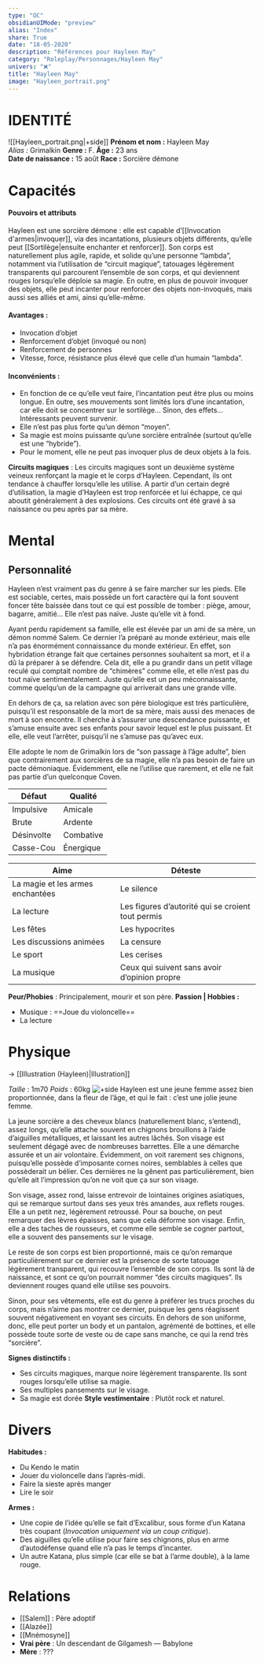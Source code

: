 ```yaml
---
type: "OC"
obsidianUIMode: "preview"
alias: "Index"
share: True
date: "18-05-2020"
description: "Références pour Hayleen May"
category: "Roleplay/Personnages/Hayleen May"
univers: "❌"
title: "Hayleen May"
image: "Hayleen_portrait.png"
---
```


# IDENTITÉ
![[Hayleen_portrait.png|+side]]
**Prénom et nom :** Hayleen May  
*Alias :* Grimalkin
**Genre :** F.
**Âge :** 23 ans  
**Date de naissance :** 15 août 
**Race :** Sorcière démone  


# Capacités
#### Pouvoirs et attributs
   
Hayleen est une sorcière démone : elle est capable d’[[Invocation d'armes|invoquer]], via des incantations, plusieurs objets différents, qu’elle peut [[Sortilège|ensuite enchanter et renforcer]]. 
Son corps est naturellement plus agile, rapide, et solide qu’une personne “lambda”, notamment via l’utilisation de “circuit magique”, tatouages légèrement transparents qui parcourent l’ensemble de son corps, et qui deviennent rouges lorsqu’elle déploie sa magie. 
En outre, en plus de pouvoir invoquer des objets, elle peut incanter pour renforcer des objets non-invoqués, mais aussi ses alliés et ami, ainsi qu’elle-même. 

#### Avantages :
- Invocation d’objet
- Renforcement d’objet (invoqué ou non)
- Renforcement de personnes
- Vitesse, force, résistance plus élevé que celle d’un humain “lambda”.

#### Inconvénients :
- En fonction de ce qu’elle veut faire, l’incantation peut être plus ou moins longue. En outre, ses mouvements sont limités lors d’une incantation, car elle doit se concentrer sur le sortilège… Sinon, des effets… Intéressants peuvent survenir.
- Elle n’est pas plus forte qu’un démon “moyen”.
- Sa magie est moins puissante qu’une sorcière entraînée (surtout qu’elle est une “hybride”).
- Pour le moment, elle ne peut pas invoquer plus de deux objets à la fois.

**Circuits magiques** :  Les circuits magiques sont un deuxième système veineux renforçant la magie et le corps d’Hayleen. Cependant, ils ont tendance à chauffer lorsqu’elle les utilise. A partir d’un certain degré d’utilisation, la magie d’Hayleen est trop renforcée et lui échappe, ce qui aboutit généralement à des explosions.
Ces circuits ont été gravé à sa naissance ou peu après par sa mère.

# Mental
## Personnalité 
Hayleen n’est vraiment pas du genre à se faire marcher sur les pieds. Elle est sociable, certes, mais possède un fort caractère qui la font souvent foncer tête baissée dans tout ce qui est possible de tomber : piège, amour, bagarre, amitié… Elle n’est pas naïve. Juste qu’elle vit à fond. 

Ayant perdu rapidement sa famille, elle est élevée par un ami de sa mère, un démon nommé Salem. Ce dernier l’a préparé au monde extérieur, mais elle n’a pas énormément connaissance du monde extérieur. En effet, son hybridation étrange fait que certaines personnes souhaitent sa mort, et il a dû la préparer à se défendre. 
Cela dit, elle a pu grandir dans un petit village reculé qui comptait nombre de “chimères” comme elle, et elle n’est pas du tout naïve sentimentalement. Juste qu’elle est un peu méconnaissante, comme quelqu’un de la campagne qui arriverait dans une grande ville.

En dehors de ça, sa relation avec son père biologique est très particulière, puisqu’il est responsable de la mort de sa mère, mais aussi des menaces de mort à son encontre. Il cherche à s’assurer une descendance puissante, et s’amuse ensuite avec ses enfants pour savoir lequel est le plus puissant.
Et elle, elle veut l’arrêter, puisqu’il ne s’amuse pas qu’avec eux.

Elle adopte le nom de Grimalkin lors de “son passage à l’âge adulte”, bien que contrairement aux sorcières de sa magie, elle n’a pas besoin de faire un pacte démoniaque. Évidemment, elle ne l’utilise que rarement, et elle ne fait pas partie d’un quelconque Coven. 


| Défaut     | Qualité   |
| ---------- | --------- |
| Impulsive  | Amicale   |
| Brute      | Ardente   |
| Désinvolte | Combative |
| Casse-Cou  | Énergique |

| Aime                             | Déteste                                           |
| -------------------------------- | ------------------------------------------------- |
| La magie et les armes enchantées | Le silence                                        |
| La lecture                       | Les figures d’autorité qui se croient tout permis |
| Les fêtes                        | Les hypocrites                                    |
| Les discussions animées          | La censure                                        |
| Le sport                         | Les cerises                                       |
| La musique                       | Ceux qui suivent sans avoir d’opinion propre      |

**Peur/Phobies** : Principalement, mourir et son père.
**Passion | Hobbies :**
- Musique : ==Joue du violoncelle==
- La lecture

# Physique

→  [[Illustration (Hayleen)|Illustration]]

*Taille* : 1m70
*Poids* : 60kg
![+side](https://lh5.googleusercontent.com/YGkLl1TAv5q7Z5DXwwNlFJwuAjUUVv217w6Nd9uygb-fkhd4GZkXiqC25wy5Ehpr7tW1rwqiZlnLGaNL7vFiKgMflX-ILFLfJv2Dk0J8ImFEimxJs0ufmTOJX44LiddjGQdGSsdM)
Hayleen est une jeune femme assez bien proportionnée, dans la fleur de l’âge, et qui le fait : c’est une jolie jeune femme.

La jeune sorcière a des cheveux blancs (naturellement blanc, s’entend), assez longs, qu’elle attache souvent en chignons brouillons à l’aide d’aiguilles métalliques, et laissant les autres lâchés. Son visage est seulement dégagé avec de nombreuses barrettes. Elle a une démarche assurée et un air volontaire. Évidemment, on voit rarement ses chignons, puisqu’elle possède d’imposante cornes noires, semblables à celles que possèderait un bélier. Ces dernières ne la gênent pas particulièrement, bien qu’elle ait l’impression qu’on ne voit que ça sur son visage. 

Son visage, assez rond, laisse entrevoir de lointaines origines asiatiques, qui se remarque surtout dans ses yeux très amandes, aux reflets rouges. Elle a un petit nez, légèrement retroussé. Pour sa bouche, on peut remarquer des lèvres épaisses, sans que cela déforme son visage. Enfin, elle a des taches de rousseurs, et comme elle semble se cogner partout, elle a souvent des pansements sur le visage.

Le reste de son corps est bien proportionné, mais ce qu’on remarque particulièrement sur ce dernier est la présence de sorte tatouage légèrement transparent, qui recouvre l’ensemble de son corps. Ils sont là de naissance, et sont ce qu’on pourrait nommer “des circuits magiques”. Ils deviennent rouges quand elle utilise ses pouvoirs.

Sinon, pour ses vêtements, elle est du genre à préférer les trucs proches du corps, mais n’aime pas montrer ce dernier, puisque les gens réagissent souvent négativement en voyant ses circuits. En dehors de son uniforme, donc, elle peut porter un body et un pantalon, agrémenté de bottines, et elle possède toute sorte de veste ou de cape sans manche, ce qui la rend très “sorcière”. 

**Signes distinctifs :**
- Ses circuits magiques, marque noire légèrement transparente. Ils sont rouges lorsqu’elle utilise sa magie. 
- Ses multiples pansements sur le visage. 
- Sa magie est dorée
**Style vestimentaire** : Plutôt rock et naturel.

# Divers
**Habitudes :**
- Du Kendo le matin
- Jouer du violoncelle dans l’après-midi.
- Faire la sieste après manger
- Lire le soir

**Armes :**
- Une copie de l’idée qu’elle se fait d’Excalibur, sous forme d’un Katana très coupant (*Invocation uniquement via un coup critique*).
- Des aiguilles qu’elle utilise pour faire ses chignons, plus en arme d’autodéfense quand elle n’a pas le temps d’incanter. 
- Un autre Katana, plus simple (car elle se bat à l’arme double), à la lame rouge.

# Relations
- [[Salem]] : Père adoptif
- [[Alazée]]
- [[Mnémosyne]]
- **Vrai père** : Un descendant de Gilgamesh — Babylone
- **Mère** : ???